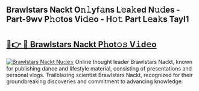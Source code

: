 ## Brawlstars Nackt O𝚗𝚕yf𝚊ns L𝚎a𝚔ed N𝚞𝚍es - Part-9wv P𝚑𝚘tos Vi𝚍𝚎o - H𝚘𝚝 Part L𝚎a𝚔s TayI1

# <h2><a href="http://kfdtkm.oniu.top/?m=Brawlstars+Nackt">🔗👉 🔴 Brawlstars Nackt P𝚑ot𝚘𝚜 V𝚒d𝚎o</a></h2>

[![Brawlstars Nackt Nu𝚍e𝚜](https://i.imgur.com/0qMVB7G.gif)](http://kfdtkm.oniu.top/?m=Brawlstars+Nackt)
Online thought leader Brawlstars Nackt, known for publishing dance and lifestyle material, consisting of presentations and personal vlogs. Trailblazing scientist Brawlstars Nackt, recognized for their groundbreaking discoveries and commitment to advancing knowledge.  
